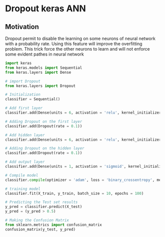# Dropout keras ANN

## Motivation

Dropout permit to disable the learning on some neurons of neural network with a probability rate. Using this feature will improve the overfitting problem. This trick force the other neurons to learn and will not enforce some evident pathes in neural network


```python
import keras
from keras.models import Sequential
from keras.layers import Dense

# import Dropout
from keras.layers import Dropout

# Initialization
classifier = Sequential()

# Add first layer
classifier.add(Dense(units = 6, activation = 'relu', kernel_initializer = 'uniform', input_dim = 11))

# Adding Dropout on the first layer
classifier.add(Dropout(rate = 0.1))

# Add hidden layer
classifier.add(Dense(units = 6, activation = 'relu', kernel_initializer = 'uniform'))

# Adding Dropout on the hidden layer
classifier.add(Dropout(rate = 0.1))

# Add output layer
classifier.add(Dense(units = 1, activation = 'sigmoid', kernel_initializer = 'uniform'))

# Compile model
classifier.compile(optimizer = 'adam', loss = 'binary_crossentropy', metrics = ['accuracy'])

# training model
classifier.fit(X_train, y_train, batch_size = 10, epochs = 100)

# Predicting the Test set results
y_pred = classifier.predict(X_test)
y_pred = (y_pred > 0.5)

# Making the Confusion Matrix
from sklearn.metrics import confusion_matrix
confusion_matrix(y_test, y_pred)
```
